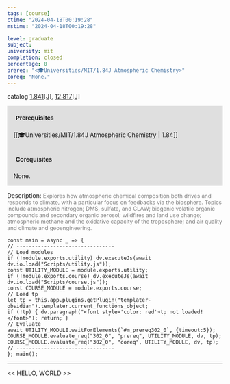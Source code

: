 ```yaml
---
tags: [course]
ctime: "2024-04-18T00:19:28"
mstime: "2024-04-18T00:19:28"

level: graduate
subject: 
university: mit
completion: closed
percentage: 0
prereq: "<🎓Universities/MIT/1.84J Atmospheric Chemistry>"
coreq: "None."
---
```


catalog [1.841[J]](http://student.mit.edu/catalog/m1c.html#1.841), [12.817[J]](http://student.mit.edu/catalog/m12c.html#12.817)

<span style="display: block; padding: 15px; background-color: rgb(100, 100, 100, 0.2);"><font id="m_prereq302_0" style="display: block; font-family: Arial, sans-serif; font-weight: bold; padding: 5px">Prerequisites</font><br><span id="prereq302_0">[[🎓Universities/MIT/1.84J Atmospheric Chemistry | 1.84]]</span></span>
<span style="display: block; padding: 15px; background-color: rgb(100, 100, 100, 0.2);"><font id="m_coreq302_0" style="display: block; font-family: Arial, sans-serif; font-weight: bold; padding: 5px">Corequisites</font><br><span id="coreq302_0">None.</span></span>

<font style="">Description:</font>
<font style="color: grey; font-size: 0.8rem;">Explores how atmospheric chemical composition both drives and responds to climate, with a particular focus on feedbacks via the biosphere. Topics include atmospheric nitrogen; DMS, sulfate, and CLAW; biogenic volatile organic compounds and secondary organic aerosol; wildfires and land use change; atmospheric methane and the oxidative capacity of the troposphere; and air quality and climate and geoengineering.</font>

```dataviewjs
const main = async _ => {
// --------------------------------
// Load modules
if (!module.exports.utility) dv.executeJs(await dv.io.load("Scripts/utility.js"));
const UTILITY_MODULE = module.exports.utility;
if (!module.exports.course) dv.executeJs(await dv.io.load("Scripts/course.js"));
const COURSE_MODULE = module.exports.course;
// Load tp
let tp = this.app.plugins.getPlugin("templater-obsidian").templater.current_functions_object;
if (!tp) { dv.paragraph("<font style='color: red'>tp not loaded!</font>"); return; }
// Evaluate
await UTILITY_MODULE.waitForElements(`#m_prereq302_0`, {timeout:5});
COURSE_MODULE.evaluate_req("302_0", "prereq", UTILITY_MODULE, dv, tp);
COURSE_MODULE.evaluate_req("302_0", "coreq", UTILITY_MODULE, dv, tp);
// --------------------------------
}; main();
```

---

<< HELLO, WORLD >>
